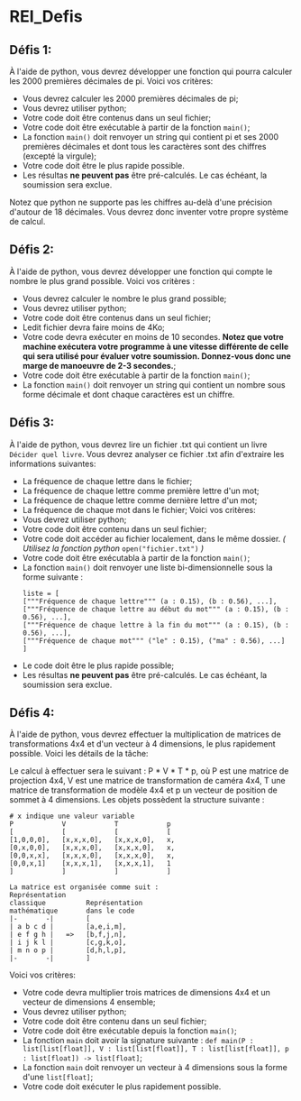 # REI_Defis

## Défis 1:
À l'aide de python, vous devrez développer une fonction qui pourra calculer les 2000 premières décimales de pi. Voici vos critères:
- Vous devrez calculer les 2000 premières décimales de pi;
- Vous devrez utiliser python;
- Votre code doit être contenus dans un seul fichier;
- Votre code doit être exécutable à partir de la fonction `main()`;
- La fonction `main()` doit renvoyer un string qui contient pi et ses 2000 premières décimales et dont tous les caractères sont des chiffres (excepté la virgule);
- Votre code doit être le plus rapide possible.
- Les résultas **ne peuvent pas** être pré-calculés. Le cas échéant, la soumission sera exclue.

Notez que python ne supporte pas les chiffres au-delà d'une précision d'autour de 18 décimales. Vous devrez donc inventer votre propre système de calcul.

## Défis 2:
À l'aide de python, vous devrez développer une fonction qui compte le nombre le plus grand possible. Voici vos critères :
- Vous devrez calculer le nombre le plus grand possible;
- Vous devrez utiliser python;
- Votre code doit être contenus dans un seul fichier;
- Ledit fichier devra faire moins de 4Ko;
- Votre code devra exécuter en moins de 10 secondes. **Notez que votre machine exécutera votre programme à une vitesse différente de celle qui sera utilisé pour évaluer votre soumission. Donnez-vous donc une marge de manoeuvre de 2-3 secondes.**;
- Votre code doit être exécutable à partir de la fonction `main()`;
- La fonction `main()` doit renvoyer un string qui contient un nombre sous forme décimale et dont chaque caractères est un chiffre.

## Défis 3:
À l'aide de python, vous devrez lire un fichier .txt qui contient un livre `Décider quel livre`. Vous devrez analyser ce fichier .txt afin d'extraire les informations suivantes:
- La fréquence de chaque lettre dans le fichier;
- La fréquence de chaque lettre comme première lettre d'un mot;
- La fréquence de chaque lettre comme dernière lettre d'un mot;
- La fréquence de chaque mot dans le fichier;
Voici vos critères:
- Vous devrez utiliser python;
- Votre code doit être contenu dans un seul fichier;
- Votre code doit accéder au fichier localement, dans le même dossier. *( Utilisez la fonction python* `open("fichier.txt")` *)*
- Votre code doit être exécutabla à partir de la fonction `main()`;
- La fonction `main()` doit renvoyer une liste bi-dimensionnelle sous la forme suivante :
  ```
  liste = [
  ["""Fréquence de chaque lettre""" (a : 0.15), (b : 0.56), ...],
  ["""Fréquence de chaque lettre au début du mot""" (a : 0.15), (b : 0.56), ...],
  ["""Fréquence de chaque lettre à la fin du mot""" (a : 0.15), (b : 0.56), ...],
  ["""Fréquence de chaque mot""" ("le" : 0.15), ("ma" : 0.56), ...]
  ]
  ```
- Le code doit être le plus rapide possible;
- Les résultas **ne peuvent pas** être pré-calculés. Le cas échéant, la soumission sera exclue.

## Défis 4:
À l'aide de python, vous devrez effectuer la multiplication de matrices de transformations 4x4 et d'un vecteur à 4 dimensions, le plus rapidement possible. Voici les détails de la tâche:

Le calcul à effectuer sera le suivant : P * V * T * p, où P est une matrice de projection 4x4, V est une matrice de transformation de caméra 4x4, T une matrice de transformation de 
modèle 4x4 et p un vecteur de position de sommet à 4 dimensions.
Les objets possèdent la structure suivante :
```
# x indique une valeur variable
P            V            T            p
[            [            [            [
[1,0,0,0],   [x,x,x,0],   [x,x,x,0],   x,
[0,x,0,0],   [x,x,x,0],   [x,x,x,0],   x,
[0,0,x,x],   [x,x,x,0],   [x,x,x,0],   x,
[0,0,x,1]    [x,x,x,1],   [x,x,x,1],   1
]            ]            ]            ]

La matrice est organisée comme suit :
Représentation     
classique          Représentation
mathématique       dans le code
|-       -|        [
| a b c d |        [a,e,i,m],
| e f g h |   =>   [b,f,j,n],
| i j k l |        [c,g,k,o],
| m n o p |        [d,h,l,p],
|-       -|        ]
```
Voici vos critères:
- Votre code devra multiplier trois matrices de dimensions 4x4 et un vecteur de dimensions 4 ensemble;
- Vous devrez utiliser python;
- Votre code doit être contenu dans un seul fichier;
- Votre code doit être exécutable depuis la fonction `main()`;
- La fonction `main` doit avoir la signature suivante : `def main(P : list[list[float]], V : list[list[float]], T : list[list[float]], p : list[float]) -> list[float]`;
- La fonction `main` doit renvoyer un vecteur à 4 dimensions sous la forme d'une `list[float]`;
- Votre code doit exécuter le plus rapidement possible.
